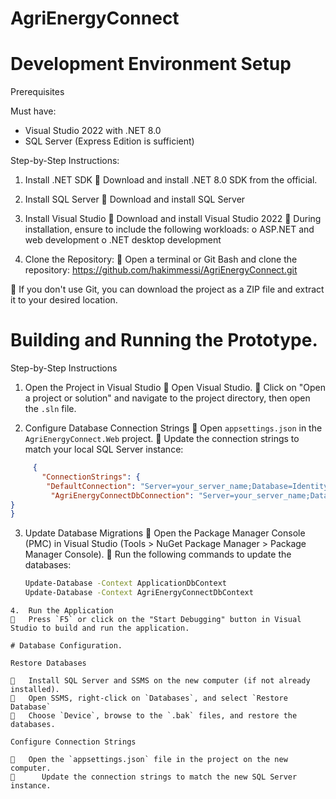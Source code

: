 # AgriEnergyConnect

# Development Environment Setup
Prerequisites

Must have: 
-	Visual Studio 2022 with .NET 8.0
-	SQL Server (Express Edition is sufficient)

Step-by-Step Instructions: 

1. Install .NET SDK
	Download and install .NET 8.0 SDK from the official.

2. Install SQL Server
	Download and install SQL Server 

3. Install Visual Studio
	Download and install Visual Studio 2022
	During installation, ensure to include the following workloads:
o	ASP.NET and web development
o	.NET desktop development

4. Clone the Repository:
	Open a terminal or Git Bash and clone the repository: https://github.com/hakimmessi/AgriEnergyConnect.git

	If you don't use Git, you can download the project as a ZIP file and extract it to your desired location.



# Building and Running the Prototype. 

Step-by-Step Instructions

1.	Open the Project in Visual Studio
	Open Visual Studio.
	Click on "Open a project or solution" and navigate to the project directory, then open the `.sln` file.

2.	Configure Database Connection Strings
	Open `appsettings.json` in the `AgriEnergyConnect.Web` project.
	Update the connection strings to match your local SQL Server instance:  
```json
     {
       "ConnectionStrings": {
        "DefaultConnection": "Server=your_server_name;Database=IdentityDb;User Id=your_user;Password=your_password;",
         "AgriEnergyConnectDbConnection": "Server=your_server_name;Database=AgriEnergyConnectDataDB;User Id=your_user;Password=your_password;"
}
}
 ```

3.	Update Database Migrations
	Open the Package Manager Console (PMC) in Visual Studio (Tools > NuGet Package Manager > Package Manager Console).
	Run the following commands to update the databases:
     ```sh
    Update-Database -Context ApplicationDbContext
    Update-Database -Context AgriEnergyConnectDbContext
   ```
4.	Run the Application
	Press `F5` or click on the "Start Debugging" button in Visual Studio to build and run the application.

 # Database Configuration. 

Restore Databases

	Install SQL Server and SSMS on the new computer (if not already installed).
	Open SSMS, right-click on `Databases`, and select `Restore Database`
	Choose `Device`, browse to the `.bak` files, and restore the databases.

Configure Connection Strings

	Open the `appsettings.json` file in the project on the new computer.
	   Update the connection strings to match the new SQL Server instance.
